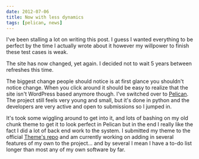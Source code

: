 ```yaml
---
date: 2012-07-06
title: Now with less dynamics
tags: [pelican, news]
---
```


I've been stalling a lot on writing this post. I guess I wanted everything to be perfect by the time I actually wrote about it however my willpower to finish these test cases is weak.

The site has now changed, yet again. I decided not to wait 5 years between refreshes this time.

The biggest change people should notice is at first glance you shouldn't notice change. When you click around it should be easy to realize that the site isn't WordPress based anymore though. I've switched over to [Pelican](http://pelican.notmyidea.org/en/2.8/index.html). The project still feels very young and small, but it's done in python and the developers are very active and open to submissions so I jumped in.

It's took some wiggling around to get into it, and lots of bashing on my old chunk theme to get it to look perfect in Pelican but in the end I really like the fact I did a lot of back end work to the system. I submitted my theme to the official [Theme's repo](https://github.com/ametaireau/pelican-themes) and am currently working on adding in several features of my own to the project… and by several I mean I have a to-do list longer than most any of my own software by far.
